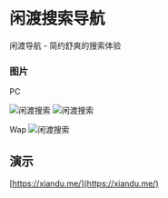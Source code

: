 # 闲渡搜索导航 

闲渡导航 - 简约舒爽的搜索体验


###  图片

PC

![闲渡搜索](https://ae01.alicdn.com/kf/Ua5c25565e61f41aab15663c01264dbf68.jpg)
![闲渡搜索](https://ae01.alicdn.com/kf/Uef5e9429ac6249e4a07f39a5e278fe836.jpg)


Wap
![闲渡搜索](https://ae01.alicdn.com/kf/U611698f4247d4701b47b88ac405064681.jpg
)

## 演示    
 
[https://xiandu.me/](https://xiandu.me/)  
